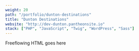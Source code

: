 ```yaml
---
weight: 20
path: "/portfolio/dunton-destinations"
title: "Dunton Destinations"
website: "http://dev-dunton.pantheonsite.io"
stack: ["PHP", "JavaScript", "Twig", "WordPress", "Sass"]
---
```


Freeflowing HTML goes here